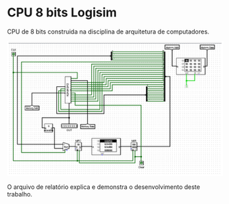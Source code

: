 # CPU 8 bits Logisim
CPU de 8 bits construida na disciplina de arquitetura de computadores.

<img src="https://github.com/LucasSteffens5/CPU_8_Bits_Logisim/blob/main/CPU8bitsvisaogeral.png">

O arquivo de relatório explica e demonstra o desenvolvimento deste trabalho.
